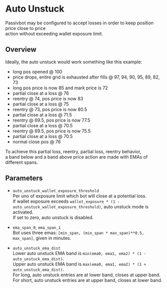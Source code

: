 # Auto Unstuck

Passivbot may be configured to accept losses in order to keep position price close to price  
action without exceeding wallet exposure limit.

## Overview

Ideally, the auto unstuck would work something like this example:  
- long pos opened @ 100
- price drops, entire grid is exhausted after fills @ 97, 94, 90, 95, 89, 82, 73
- long pos price is now 85 and mark price is 72
- partial close at a loss @ 76
- reentry @ 74, pos price is now 83
- partial close at a loss @ 75
- reentry @ 73, pos price is now 80.5
- partial close at a loss @ 71.5
- reentry @ 69.5, pos price is now 77.5
- partial close at a loss @ 70.5
- reentry @ 69.5, pos price is now 75.5
- partial close at a loss @ 70.5
- normal close pos @ 76  

To achieve this partial loss, reentry, partial loss, reentry behavior,  
a band below and a band above price action are made with EMAs of different spans.  

## Parameters

- `auto_unstuck_wallet_exposure_threshold`  
Per uno of exposure limit which bot will close at a potential loss.  
If wallet exposure exceeds `wallet_exposure * (1 - auto_unstuck_wallet_exposure_threshold)`, auto unstuck mode is activated.  
If set to zero, auto unstuck is disabled.  

- `ema_span_0`, `ema_span_1`  
Bot uses three emas: `[min_span, (min_span * max_span)**0.5, max_span]`, given in minutes.  

- `auto_unstuck_ema_dist`  
Lower auto unstuck EMA band is `min(ema0, ema1, ema2) * (1 - auto_unstuck_ema_dist)`.  
Upper auto unstuck EMA band is `max(ema0, ema1, ema2) * (1 + auto_unstuck_ema_dist)`.  
For long, auto unstuck entries are at lower band, closes at upper band.  
For short, auto unstuck entries are at upper band, closes at lower band.
